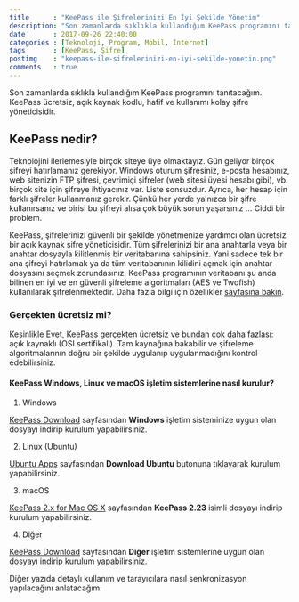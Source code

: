 ```yaml
---
title      : "KeePass ile Şifrelerinizi En İyi Şekilde Yönetim"
description: "Son zamanlarda sıklıkla kullandığım KeePass programını tanıtacağım. KeePass ücretsiz, açık kaynak kodlu, hafif ve kullanımı kolay şifre yöneticisidir."
date       : 2017-09-26 22:40:00
categories : [Teknoloji, Program, Mobil, İnternet]
tags       : [KeePass, Şifre]
postimg    : "keepass-ile-sifrelerinizi-en-iyi-sekilde-yonetin.png"
comments   : true
---
```


Son zamanlarda sıklıkla kullandığım KeePass programını tanıtacağım. KeePass ücretsiz, açık kaynak kodlu, hafif ve kullanımı kolay şifre yöneticisidir.

## KeePass nedir? 
Teknolojini ilerlemesiyle birçok siteye üye olmaktayız. Gün geliyor birçok şifreyi hatırlamanız gerekiyor. Windows oturum şifresiniz, e-posta hesabınız, web sitenizin FTP şifresi, çevrimiçi şifreler (web sitesi üyesi hesabı gibi), vb. birçok site için şifreye ihtiyacınız var. Liste sonsuzdur. Ayrıca, her hesap için farklı şifreler kullanmanız gerekir. Çünkü her yerde yalnızca bir şifre kullanırsanız ve birisi bu şifreyi alısa çok büyük sorun yaşarsınız ... Ciddi bir problem.

KeePass, şifrelerinizi güvenli bir şekilde yönetmenize yardımcı olan ücretsiz bir açık kaynak şifre yöneticisidir. Tüm şifrelerinizi bir ana anahtarla veya bir anahtar dosyayla kilitlenmiş bir veritabanına sahipsiniz. Yani sadece tek bir ana şifreyi hatırlamak ya da tüm veritabanının kilidini açmak için anahtar dosyasını seçmek zorundasınız. KeePass programının veritabanı şu anda bilinen en iyi ve en güvenli şifreleme algoritmaları (AES ve Twofish) kullanılarak şifrelenmektedir. Daha fazla bilgi için özellikler [sayfasına bakın](http://keepass.info/features.html). 

### Gerçekten ücretsiz mi?
Kesinlikle Evet, KeePass gerçekten ücretsiz ve bundan çok daha fazlası: açık kaynaklı (OSI sertifikalı). Tam kaynağına bakabilir ve şifreleme algoritmalarının doğru bir şekilde uygulanıp uygulanmadığını kontrol edebilirsiniz.

#### KeePass Windows, Linux ve macOS işletim sistemlerine nasıl kurulur?

1. Windows

[KeePass Download](http://keepass.info/download.html) sayfasından **Windows** işletim sisteminize uygun olan dosyayı indirip kurulum yapabilirsiniz.

2. Linux (Ubuntu)

[Ubuntu Apps](https://apps.ubuntu.com/cat/applications/keepass2/) sayfasından **Download Ubuntu** butonuna tıklayarak kurulum yapabilirsiniz.

3. macOS

[KeePass 2.x for Mac OS X](http://keepass.info/%0D/download/p_macosx/index.html) sayfasından **KeePass 2.23** isimli dosyayı indirip kurulum yapabilirsiniz.

4. Diğer 

[KeePass Download](http://keepass.info/download.html) sayfasından **Diğer** işletim sistemlerine uygun olan dosyayı indirip kurulum yapabilirsiniz.

Diğer yazıda detaylı kullanım ve tarayıcılara nasıl senkronizasyon yapılacağını anlatacağım.